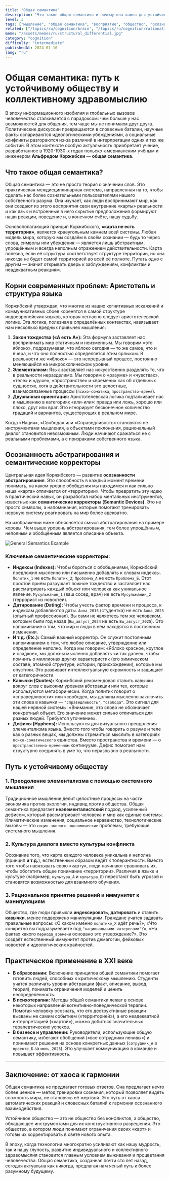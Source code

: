 ```yaml
---
title: "Общая семантика"
description: "Что такое общая семантика и почему она важна для устойчивого здравомыслящего общества."
level: 3
tags: ["мышление", "общая семантика", "восприятие", "общество", "осознанность", "теория относительности"]
related: ["/topics/ru/cognition/brain", "/topics/ru/cognition/rationality", "/topics/ru/philosophy/objectivity", "/topics/ru/cognition/language", "/topics/ru/cognition/knowledge-accuracy"]
meme: "/assets/memes/ru/structural_differential.jpg"
category: "cognition"
difficulty: "intermediate"
publishedAt: 2024-01-10
lang: "ru"
---
```


# Общая семантика: путь к устойчивому обществу и коллективному здравомыслию

В эпоху информационного изобилия и глобальных вызовов человечество сталкивается с парадоксом: чем больше у нас возможностей для общения, тем чаще мы не понимаем друг друга. Политические дискуссии превращаются в словесные баталии, научные факты оспариваются идеологическими убеждениями, а социальные конфликты разгораются из-за различий в интерпретации одних и тех же событий. В этом контексте особую актуальность приобретает учение, разработанное в 1920-1930-х годах польско-американским учёным и инженером **Альфредом Коржибски** — **общая семантика**.

## Что такое общая семантика?

Общая семантика — это не просто теория о значении слов. Это практическая междисциплинарная система, направленная на то, чтобы сделать нас более сознательными пользователями нашего собственного разума. Она изучает, как люди воспринимают мир, как они создают из этого восприятия свои внутренние «карты» реальности и как язык и встроенные в него скрытые предположения формируют наши реакции, поведение и, в конечном счёте, нашу судьбу.

Основополагающий принцип Коржибского, **«карта не есть территория»**, является краеугольным камнем всей системы. Любая модель мира, которую мы создаём в своём сознании — будь то через слова, символы или убеждения — является лишь абстрактным, упрощённым и всегда неполным отражением действительности. Карта полезна, если её структура соответствует структуре территории, но она никогда не будет самой территорией во всей её полноте. Путать одно с другим — значит открывать дверь к заблуждениям, конфликтам и неадекватным реакциям.

## Корни современных проблем: Аристотель и структура языка

Коржибский утверждал, что многие из наших когнитивных искажений и коммуникативных сбоев коренятся в самой структуре индоевропейских языков, которая негласно следует аристотелевской логике. Эта логика, полезная в определённых контекстах, навязывает нам несколько вредных привычек мышления:

1.  **Закон тождества («А есть А»):** Эта формула заставляет нас воспринимать мир статичным и неизменным. Мы говорим «это яблоко», подразумевая, что яблоко сегодня — то же самое, что и вчера, и что оно полностью определяется этим ярлыком. В реальности же «яблоко» — это непрерывный процесс, постоянно меняющийся на микроскопическом уровне.
2.  **Элементализм:** Язык заставляет нас искусственно разделять то, что в реальности неразделимо. Мы говорим о «разуме» и «чувствах», «теле» и «душе», «пространстве» и «времени» как об отдельных сущностях, хотя в действительности это целостные, взаимосвязанные процессы (`психо-соматика`, `пространство-время`).
3.  **Двузначная ориентация:** Аристотелевская логика подталкивает нас к мышлению в категориях «или-или»: правда или ложь, хорошо или плохо, друг или враг. Это игнорирует бесконечное количество градаций и вариантов, существующих в реальном мире.

Когда «Нация», «Свобода» или «Справедливость» становятся не инструментами мышления, а объектами поклонения, рациональный диалог становится невозможным. Люди начинают сражаться не с реальными проблемами, а с призраками собственного языка.

## Осознанность абстрагирования и семантические корректоры

Центральная идея Коржибского — развитие **осознанности абстрагирования**. Это способность в каждый момент времени понимать, на каком уровне обобщения мы находимся и как сильно наша «карта» отличается от «территории». Чтобы превратить эту идею в практический навык, он разработал набор ментальных инструментов, известных как **семантические корректоры (Semantic Devices)**. Это не просто символы, а напоминания, которые помогают тренировать нервную систему реагировать на мир более адекватно.

На изображении ниже объясняется смысл абстрагирования на примере коровы. Чем выше уровень абстрагирования, тем более упрощённым, неполным и обобщённым является описание объекта.

![General Semantics Example](/assets/memes/ru/general_semantic_examples.webp)

### Ключевые семантические корректоры:

* **Индексы (Indexes):** Чтобы бороться с обобщениями, Коржибский предложил мысленно или письменно добавлять к словам индексы. `Политик_1` не есть `Политик_2`; `Проблема_А` не есть `Проблема_Б`. Этот простой приём разрушает ложное тождество и заставляет нас рассматривать каждый объект или человека как уникальное явление. `Мусульманин_1` (ваш сосед, врач) не есть `Мусульманин_2` (террорист из новостей).
* **Датирование (Dating):** Чтобы учесть фактор времени и процесса, к индексам добавляются даты. `Анна_2015` (студентка) не есть `Анна_2025` (опытный профессионал). Вы сами не являетесь тем же человеком, которым были год назад (`Вы_август_2024` не есть `Вы_август_2025`). Это напоминание о том, что мир и люди в нём находятся в постоянном изменении.
* **И т.д. (Etc.):** Самый важный корректор. Он служит постоянным напоминанием о том, что любое описание, утверждение или определение неполно. Когда мы говорим: «Яблоко красное, круглое и сладкое», мы должны мысленно добавлять «и так далее», чтобы помнить о миллионах других характеристик (его химическом составе, атомной структуре, истории, происхождении), которые мы опустили. Это развивает интеллектуальную скромность и защищает от категоричности.
* **Кавычки (Quotes):** Коржибский рекомендовал ставить кавычки вокруг слов с высоким уровнем абстракции или тех, которые используются метафорически. Когда политик говорит о «справедливости» или «свободе», мы должны мысленно заключить эти слова в кавычки — `"справедливость"`, `"свобода"`. Это сигнал для нашей нервной системы: «Внимание, это слово не обозначает конкретный объект. Его значение может сильно отличаться для разных людей. Требуется уточнение».
* **Дефисы (Hyphens):** Используются для визуального преодоления элементализма языка. Вместо того чтобы говорить о разуме и теле как о разных вещах, мы должны стремиться мыслить в категориях `психо-соматического` единства. Вместо пространства и времени — о `пространственно-временном` континууме. Дефис помогает нам структурно соединять в уме то, что неразрывно в реальности.

## Путь к устойчивому обществу

### 1. Преодоление элементализма с помощью системного мышления

Традиционное мышление делит целостные процессы на части: экономика против экологии, индивид против общества. Общая семантика предлагает **неэлементалистский** подход, усиленный дефисом, который рассматривает человека и мир как единые системы. Климатические изменения, социальное неравенство, технологические вызовы — это `социо-эколого-экономические` проблемы, требующие системного мышления.

### 2. Культура диалога вместо культуры конфликта

Осознание того, что карта каждого человека уникальна и неполна (принцип **и т.д.**), естественным образом ведёт к толерантности. Вместо того чтобы навязывать свою «карту», люди начинают сравнивать их, чтобы обогатить общее понимание «территории». Различия в языке и культуре (например, `культура_А` и `культура_Б`) перестают быть угрозой и становятся возможностью для взаимного обучения.

### 3. Рациональное принятие решений и иммунитет к манипуляциям

Общество, где люди привыкли **индексировать**, **датировать** и ставить **кавычки**, менее подвержено манипуляциям. Граждане учатся задавать правильные вопросы: «О каком именно `политике_Х` идёт речь?», «Что конкретно вы подразумеваете под `"национальными интересами"`?», «На фактах какого `периода_времени` основано это утверждение?». Это создаёт естественный иммунитет против демагогии, фейковых новостей и идеологических крайностей.

## Практическое применение в XXI веке

* **В образовании:** Включение принципов общей семантики помогает готовить людей, способных к критическому мышлению. Студенты учатся различать уровни абстракции (факт, описание, вывод, теория), понимать ограничения моделей и ценить неопределённость.
* **В психотерапии:** Методы общей семантики лежат в основе некоторых направлений когнитивно-поведенческой терапии. Помогая человеку осознать, что его деструктивные реакции вызваны не самим событием («территорией»), а его неадекватной интерпретацией («картой»), можно добиться значительных терапевтических успехов.
* **В бизнесе и управлении:** Руководители, использующие общую семантику, избегают обобщений («все сотрудники ленивы») и принимают решения на основе конкретных данных (`сотрудник_А` в `проекте_Б` за `июль_2025`). Это улучшает коммуникацию в команде и повышает эффективность.

---

## Заключение: от хаоса к гармонии

Общая семантика не предлагает готовых ответов. Она предлагает нечто более ценное — метод тренировки сознания, который позволяет видеть сложность мира, не становясь её жертвой. Это путь от хаоса автоматических реакций и словесных баталий к гармонии осознанного взаимодействия.

Устойчивое общество — это не общество без конфликтов, а общество, обладающее инструментами для их конструктивного разрешения. Это общество, в котором люди понимают ограничения своих «карт» и готовы их корректировать в свете нового опыта.

В эпоху, когда технологии многократно усиливают как нашу мудрость, так и нашу глупость, развитие индивидуального и коллективного здравомыслия становится главным условием выживания и процветания человечества. Общая семантика, созданная почти сто лет назад, сегодня актуальна как никогда, предлагая нам ясный путь к более разумному будущему.
